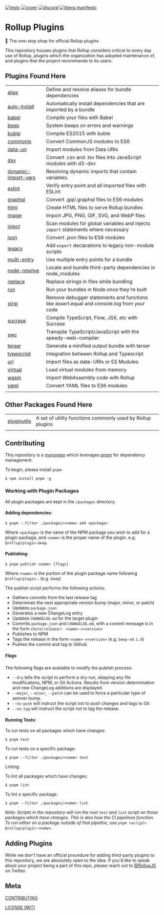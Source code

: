 [cover]: https://codecov.io/gh/rollup/plugins/branch/master/graph/badge.svg
[cover-url]: https://codecov.io/gh/rollup/plugins
[discord]: https://img.shields.io/discord/466787075518365708?color=778cd1&label=chat
[discord-url]: https://is.gd/rollup_chat
[tests]: https://img.shields.io/circleci/project/github/rollup/plugins.svg
[tests-url]: https://circleci.com/gh/rollup/plugins

[![tests][tests]][tests-url]
[![cover][cover]][cover-url]
[![discord][discord]][discord-url]
[![libera manifesto](https://img.shields.io/badge/libera-manifesto-lightgrey.svg)](https://liberamanifesto.com)

# Rollup Plugins

🍣 The one-stop shop for official Rollup plugins

This repository houses plugins that Rollup considers critical to every day use of Rollup, plugins which the organization has adopted maintenance of, and plugins that the project recommends to its users.

## Plugins Found Here

|                                                     |                                                                                           |
| --------------------------------------------------- | ----------------------------------------------------------------------------------------- |
| [alias](packages/alias)                             | Define and resolve aliases for bundle dependencies                                        |
| [auto-install](packages/auto-install)               | Automatically install dependencies that are imported by a bundle                          |
| [babel](packages/babel)                             | Compile your files with Babel                                                             |
| [beep](packages/beep)                               | System beeps on errors and warnings                                                       |
| [buble](packages/buble)                             | Compile ES2015 with buble                                                                 |
| [commonjs](packages/commonjs)                       | Convert CommonJS modules to ES6                                                           |
| [data-uri](packages/data-uri)                       | Import modules from Data URIs                                                             |
| [dsv](packages/dsv)                                 | Convert .csv and .tsv files into JavaScript modules with d3-dsv                           |
| [dynamic-import-vars](packages/dynamic-import-vars) | Resolving dynamic imports that contain variables.                                         |
| [eslint](packages/eslint)                           | Verify entry point and all imported files with ESLint                                     |
| [graphql](packages/graphql)                         | Convert .gql/.graphql files to ES6 modules                                                |
| [html](packages/html)                               | Create HTML files to serve Rollup bundles                                                 |
| [image](packages/image)                             | Import JPG, PNG, GIF, SVG, and WebP files                                                 |
| [inject](packages/inject)                           | Scan modules for global variables and injects `import` statements where necessary         |
| [json](packages/json)                               | Convert .json files to ES6 modules                                                        |
| [legacy](packages/legacy)                           | Add `export` declarations to legacy non-module scripts                                    |
| [multi-entry](packages/multi-entry)                 | Use multiple entry points for a bundle                                                    |
| [node-resolve](packages/node-resolve)               | Locate and bundle third-party dependencies in node_modules                                |
| [replace](packages/replace)                         | Replace strings in files while bundling                                                   |
| [run](packages/run)                                 | Run your bundles in Node once they're built                                               |
| [strip](packages/strip)                             | Remove debugger statements and functions like assert.equal and console.log from your code |
| [sucrase](packages/sucrase)                         | Compile TypeScript, Flow, JSX, etc with Sucrase                                           |
| [swc](packages/swc)                                 | Transpile TypeScript/JavaScript with the speedy-web-compiler                              |
| [terser](packages/terser)                           | Generate a minified output bundle with terser                                             |
| [typescript](packages/typescript)                   | Integration between Rollup and Typescript                                                 |
| [url](packages/url)                                 | Import files as data-URIs or ES Modules                                                   |
| [virtual](packages/virtual)                         | Load virtual modules from memory                                                          |
| [wasm](packages/wasm)                               | Import WebAssembly code with Rollup                                                       |
| [yaml](packages/yaml)                               | Convert YAML files to ES6 modules                                                         |
|                                                     |                                                                                           |

## Other Packages Found Here

|                                     |                                                            |
| ----------------------------------- | ---------------------------------------------------------- |
| [pluginutils](packages/pluginutils) | A set of utility functions commonly used by Rollup plugins |
|                                     |                                                            |

## Contributing

This repository is a [monorepo](https://en.wikipedia.org/wiki/Monorepo) which leverages [pnpm](https://pnpm.io/) for dependency management.

To begin, please install `pnpm`:

```console
$ npm install pnpm -g
```

### Working with Plugin Packages

All plugin packages are kept in the `/packages` directory.

#### Adding dependencies:

```console
$ pnpm --filter ./packages/<name> add <package>
```

Where `<package>` is the name of the NPM package you wish to add for a plugin package, and `<name>` is the proper name of the plugin. e.g. `@rollup/plugin-beep`.

#### Publishing:

```console
$ pnpm publish <name> [flags]
```

Where `<name>` is the portion of the plugin package name following `@rollup/plugin-`. (e.g. `beep`)

The publish script performs the following actions:

- Gathers commits from the last release tag
- Determines the next appropriate version bump (major, minor, or patch)
- Updates `package.json`
- Generates a new ChangeLog entry
- Updates `CHANGELOG.md` for the target plugin
- Commits `package.json` and `CHANGELOG.md`, with a commit message is in the form `chore(release): <name>-v<version>`
- Publishes to NPM
- Tags the release in the form `<name>-v<version>` (e.g. `beep-v0.1.0`)
- Pushes the commit and tag to Github

##### Flags

The following flags are available to modify the publish process:

- `--dry` tells the script to perform a dry-run, skipping any file modifications, NPM, or Git Actions. Results from version determination and new ChangeLog additions are displayed.
- `--major`, `--minor`, `--patch` can be used to force a particular type of semver bump.
- `--no-push` will instruct the script not to push changes and tags to Git.
- `--no-tag` will instruct the script not to tag the release.

#### Running Tests:

To run tests on all packages which have changes:

```console
$ pnpm test
```

To run tests on a specific package:

```console
$ pnpm --filter ./packages/<name> test
```

Linting:

To lint all packages which have changes:

```console
$ pnpm lint
```

To lint a specific package:

```console
$ pnpm --filter ./packages/<name> lint
```

_Note: Scripts in the repository will run the root `test` and `lint` script on those packages which have changes. This is also how the CI pipelines function. To run either on a package outside of that pipeline, use `pnpm <script> @rollup/plugin-<name>`._

## Adding Plugins

While we don't have an official procedure for adding third-party plugins to this repository, we are absolutely open to the idea. If you'd like to speak about your project being a part of this repo, please reach out to [@RollupJS](https://twitter.com/RollupJS) on Twitter.

## Meta

[CONTRIBUTING](./.github/CONTRIBUTING.md)

[LICENSE (MIT)](./LICENSE)
